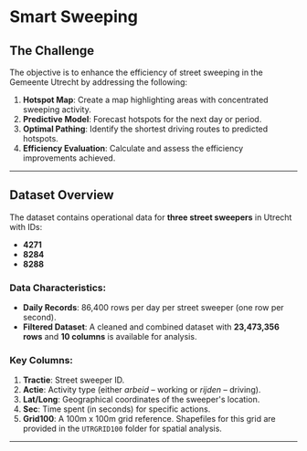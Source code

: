 # Smart Sweeping

## The Challenge

The objective is to enhance the efficiency of street sweeping in the Gemeente Utrecht by addressing the following:

1. **Hotspot Map**: Create a map highlighting areas with concentrated sweeping activity.
2. **Predictive Model**: Forecast hotspots for the next day or period.
3. **Optimal Pathing**: Identify the shortest driving routes to predicted hotspots.
4. **Efficiency Evaluation**: Calculate and assess the efficiency improvements achieved.

---

## Dataset Overview

The dataset contains operational data for **three street sweepers** in Utrecht with IDs:

- **4271**
- **8284**
- **8288**

### Data Characteristics:

- **Daily Records**: 86,400 rows per day per street sweeper (one row per second).
- **Filtered Dataset**: A cleaned and combined dataset with **23,473,356 rows** and **10 columns** is available for analysis.

### Key Columns:

1. **Tractie**: Street sweeper ID.
2. **Actie**: Activity type (either _arbeid_ – working or _rijden_ – driving).
3. **Lat/Long**: Geographical coordinates of the sweeper's location.
4. **Sec**: Time spent (in seconds) for specific actions.
5. **Grid100**: A 100m x 100m grid reference. Shapefiles for this grid are provided in the `UTRGRID100` folder for spatial analysis.

---
